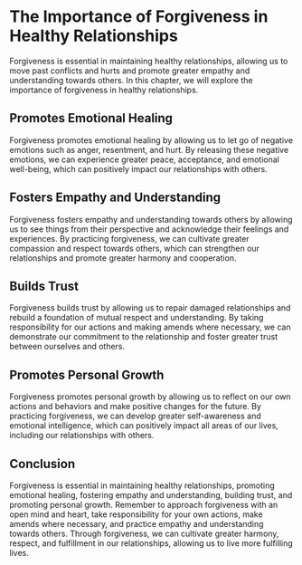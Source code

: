 The Importance of Forgiveness in Healthy Relationships
===============================================================================================

Forgiveness is essential in maintaining healthy relationships, allowing us to move past conflicts and hurts and promote greater empathy and understanding towards others. In this chapter, we will explore the importance of forgiveness in healthy relationships.

Promotes Emotional Healing
--------------------------

Forgiveness promotes emotional healing by allowing us to let go of negative emotions such as anger, resentment, and hurt. By releasing these negative emotions, we can experience greater peace, acceptance, and emotional well-being, which can positively impact our relationships with others.

Fosters Empathy and Understanding
---------------------------------

Forgiveness fosters empathy and understanding towards others by allowing us to see things from their perspective and acknowledge their feelings and experiences. By practicing forgiveness, we can cultivate greater compassion and respect towards others, which can strengthen our relationships and promote greater harmony and cooperation.

Builds Trust
------------

Forgiveness builds trust by allowing us to repair damaged relationships and rebuild a foundation of mutual respect and understanding. By taking responsibility for our actions and making amends where necessary, we can demonstrate our commitment to the relationship and foster greater trust between ourselves and others.

Promotes Personal Growth
------------------------

Forgiveness promotes personal growth by allowing us to reflect on our own actions and behaviors and make positive changes for the future. By practicing forgiveness, we can develop greater self-awareness and emotional intelligence, which can positively impact all areas of our lives, including our relationships with others.

Conclusion
----------

Forgiveness is essential in maintaining healthy relationships, promoting emotional healing, fostering empathy and understanding, building trust, and promoting personal growth. Remember to approach forgiveness with an open mind and heart, take responsibility for your own actions, make amends where necessary, and practice empathy and understanding towards others. Through forgiveness, we can cultivate greater harmony, respect, and fulfillment in our relationships, allowing us to live more fulfilling lives.
